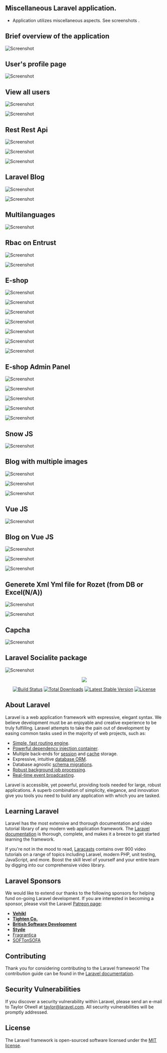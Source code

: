 ## Miscellaneous Laravel application.

- <p>Application utilizes miscellaneous aspects. See screenshots .</p>


## Brief overview of the application

![Screenshot](public/images/Screenshots/1.png)

## User's profile page

![Screenshot](public/images/Screenshots/2.png)

## View all users

![Screenshot](public/images/Screenshots/3.png)

![Screenshot](public/images/Screenshots/4.png)

## Rest Rest Api

![Screenshot](public/images/Screenshots/5.png)

![Screenshot](public/images/Screenshots/6.png)

![Screenshot](public/images/Screenshots/7.png)

## Laravel Blog

![Screenshot](public/images/Screenshots/8.png)

![Screenshot](public/images/Screenshots/9.png)

## Multilanguages

![Screenshot](public/images/Screenshots/10.png)

## Rbac on Entrust

![Screenshot](public/images/Screenshots/11.png)

![Screenshot](public/images/Screenshots/12.png)

## E-shop

![Screenshot](public/images/Screenshots/13.png)

![Screenshot](public/images/Screenshots/14.png)

![Screenshot](public/images/Screenshots/15.png)

![Screenshot](public/images/Screenshots/16.png)

![Screenshot](public/images/Screenshots/17.png)

![Screenshot](public/images/Screenshots/18.png)

![Screenshot](public/images/Screenshots/19.png)

## E-shop Admin Panel

![Screenshot](public/images/Screenshots/20.png)

![Screenshot](public/images/Screenshots/21.png)

![Screenshot](public/images/Screenshots/22.png)

![Screenshot](public/images/Screenshots/23.png)

![Screenshot](public/images/Screenshots/24.png)

## Snow JS

![Screenshot](public/images/Screenshots/25.png)

## Blog with multiple images

![Screenshot](public/images/Screenshots/26.png)

![Screenshot](public/images/Screenshots/27.png)

![Screenshot](public/images/Screenshots/27.1.png)

## Vue JS

![Screenshot](public/images/Screenshots/28.png)

## Blog on Vue JS

![Screenshot](public/images/Screenshots/29.png)

![Screenshot](public/images/Screenshots/30.png)

![Screenshot](public/images/Screenshots/31.png)

## Generete Xml Yml file for Rozet (from DB or Excel(N/A))

![Screenshot](public/images/Screenshots/32.png)

![Screenshot](public/images/Screenshots/33.png)

## Capcha

![Screenshot](public/images/Screenshots/34.png)

## Laravel Socialite package

![Screenshot](public/images/Screenshots/35.png)














<p align="center"><img src="https://laravel.com/assets/img/components/logo-laravel.svg"></p>

<p align="center">
<a href="https://travis-ci.org/laravel/framework"><img src="https://travis-ci.org/laravel/framework.svg" alt="Build Status"></a>
<a href="https://packagist.org/packages/laravel/framework"><img src="https://poser.pugx.org/laravel/framework/d/total.svg" alt="Total Downloads"></a>
<a href="https://packagist.org/packages/laravel/framework"><img src="https://poser.pugx.org/laravel/framework/v/stable.svg" alt="Latest Stable Version"></a>
<a href="https://packagist.org/packages/laravel/framework"><img src="https://poser.pugx.org/laravel/framework/license.svg" alt="License"></a>
</p>

## About Laravel

Laravel is a web application framework with expressive, elegant syntax. We believe development must be an enjoyable and creative experience to be truly fulfilling. Laravel attempts to take the pain out of development by easing common tasks used in the majority of web projects, such as:

- [Simple, fast routing engine](https://laravel.com/docs/routing).
- [Powerful dependency injection container](https://laravel.com/docs/container).
- Multiple back-ends for [session](https://laravel.com/docs/session) and [cache](https://laravel.com/docs/cache) storage.
- Expressive, intuitive [database ORM](https://laravel.com/docs/eloquent).
- Database agnostic [schema migrations](https://laravel.com/docs/migrations).
- [Robust background job processing](https://laravel.com/docs/queues).
- [Real-time event broadcasting](https://laravel.com/docs/broadcasting).

Laravel is accessible, yet powerful, providing tools needed for large, robust applications. A superb combination of simplicity, elegance, and innovation give you tools you need to build any application with which you are tasked.

## Learning Laravel

Laravel has the most extensive and thorough documentation and video tutorial library of any modern web application framework. The [Laravel documentation](https://laravel.com/docs) is thorough, complete, and makes it a breeze to get started learning the framework.

If you're not in the mood to read, [Laracasts](https://laracasts.com) contains over 900 video tutorials on a range of topics including Laravel, modern PHP, unit testing, JavaScript, and more. Boost the skill level of yourself and your entire team by digging into our comprehensive video library.

## Laravel Sponsors

We would like to extend our thanks to the following sponsors for helping fund on-going Laravel development. If you are interested in becoming a sponsor, please visit the Laravel [Patreon page](http://patreon.com/taylorotwell):

- **[Vehikl](http://vehikl.com)**
- **[Tighten Co.](https://tighten.co)**
- **[British Software Development](https://www.britishsoftware.co)**
- **[Styde](https://styde.net)**
- [Fragrantica](https://www.fragrantica.com)
- [SOFTonSOFA](https://softonsofa.com/)

## Contributing

Thank you for considering contributing to the Laravel framework! The contribution guide can be found in the [Laravel documentation](http://laravel.com/docs/contributions).

## Security Vulnerabilities

If you discover a security vulnerability within Laravel, please send an e-mail to Taylor Otwell at taylor@laravel.com. All security vulnerabilities will be promptly addressed.

## License

The Laravel framework is open-sourced software licensed under the [MIT license](http://opensource.org/licenses/MIT).
